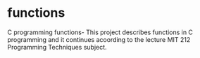 # functions
C programming functions- 
This project describes functions in C programming and it continues acoording to the lecture MIT 212 Programming Techniques subject.
